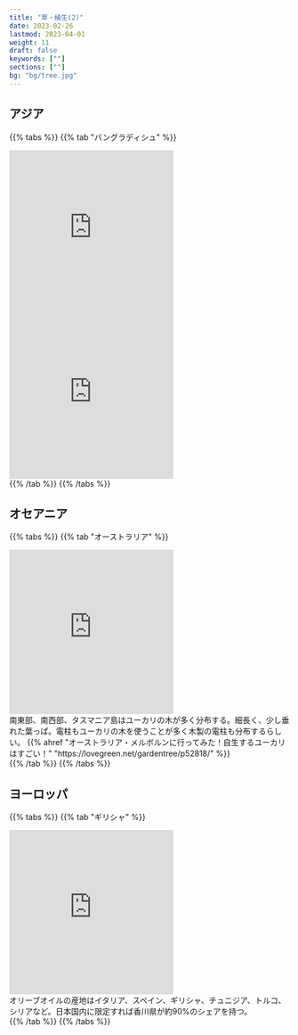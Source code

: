 ```yaml
---
title: "草・植生(2)"
date: 2023-02-26
lastmod: 2023-04-01
weight: 11
draft: false
keywords: [""]
sections: [""]
bg: "bg/tree.jpg"
---
```


## アジア

{{% tabs  %}}
{{% tab "バングラディシュ" %}}
<div class="googlemap-if">
<iframe src="https://www.google.com/maps/embed?pb=!4v1679316439962!6m8!1m7!1sdmYvG2XkifNSiDi7PAQ0Mw!2m2!1d23.38225915977607!2d90.21923277387768!3f1.1454390496104359!4f-7.479103567159129!5f0.7588358809536506" width="295" height="295" style="border:0;" allowfullscreen="" loading="lazy" referrerpolicy="no-referrer-when-downgrade"></iframe>
<iframe src="https://www.google.com/maps/embed?pb=!4v1679316595416!6m8!1m7!1s3pvjovCXZjh_ESZuho9fdw!2m2!1d22.79843207019814!2d89.76526275749954!3f58.94419063637571!4f0.9514579891484374!5f0.7820865974627469" width="295" height="295" style="border:0;" allowfullscreen="" loading="lazy" referrerpolicy="no-referrer-when-downgrade"></iframe>
</div>
{{% /tab %}}
{{% /tabs %}}

## オセアニア

{{% tabs  %}}
{{% tab "オーストラリア" %}}
<div class="googlemap-if">
<iframe src="https://www.google.com/maps/embed?pb=!4v1677458932386!6m8!1m7!1s1vJjqi-eWe-GL6uK8e3Q8w!2m2!1d-38.08082999630595!2d145.143400362918!3f358.6412971424978!4f8.269600828423606!5f1.837863453928568" width="295" height="295" style="border:0;" allowfullscreen="" loading="lazy" referrerpolicy="no-referrer-when-downgrade"></iframe>
<div class="description">
南東部、南西部、タスマニア島はユーカリの木が多く分布する。細長く、少し垂れた葉っぱ。電柱もユーカリの木を使うことが多く木製の電柱も分布するらしい。
{{% ahref "オーストラリア・メルボルンに行ってみた！自生するユーカリはすごい！" "https://lovegreen.net/gardentree/p52818/" %}}
</div>
</div>
{{% /tab %}}
{{% /tabs %}}

## ヨーロッパ

{{% tabs  %}}
{{% tab "ギリシャ" %}}
<div class="googlemap-if">
<iframe src="https://www.google.com/maps/embed?pb=!4v1677461584815!6m8!1m7!1shtmvdBKYqVksDAUxz9IdVA!2m2!1d37.74856043576519!2d23.95758774386254!3f3.5703895085464725!4f0.5165876975113264!5f1.6920655644497993" width="295" height="295" style="border:0;" allowfullscreen="" loading="lazy" referrerpolicy="no-referrer-when-downgrade"></iframe>
<div class="description">
オリーブオイルの産地はイタリア、スペイン、ギリシャ、チュニジア、トルコ、シリアなど。日本国内に限定すれば香川県が約90%のシェアを持つ。
</div>
</div>
{{% /tab %}}
{{% /tabs %}}